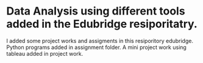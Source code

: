 # Data Analysis using different tools added in the Edubridge resiporitatry.
I added some project works and assigments in this resiporitory edubridge.
Python programs added in assignment folder.
A mini project work using tableau added in project work.
